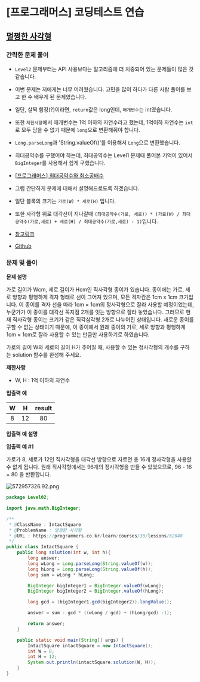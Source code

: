 # [프로그래머스] 코딩테스트 연습

## [멀쩡한 사각형](https://programmers.co.kr/learn/courses/30/lessons/62048)

### 간략한 문제 풀이

- `Level2` 문제부터는 API 사용보다는 알고리즘에 더 치중되어 있는 문제들이 많은 것 같습니다.

- 이번 문제는 저에게는 너무 어려웠습니다. 고민을 많이 하다가 다른 사람 풀이를 보고 한 수 배우게 된 문제였습니다.

- 일단, 살짝 함정(?)이라면, `return`값은 long인데, `매개변수`는 int였습니다.

- 또한 `제한사항`에서 매개변수는 1억 이하의 자연수라고 했는데, 1억이하 자연수는 `int`로 모두 담을 수 없기 때문에 `long`으로 변환해줘야 합니다.

- `Long.parseLong`과 'String.valueOf()'를 이용해서 `Long`으로 변환했습니다.

- 최대공약수를 구했어야 하는데, 최대공약수는 Level1 문제때 풀어본 기억이 있어서 `BigInteger`를 사용해서 쉽게 구했습니다.

- [\[프로그래머스\] 최대공약수와 최소공배수](https://rutgo.tistory.com/462?category=808714)

- 그럼 간단하게 문제에 대해서 설명해드로도록 하겠습니다.

- 일단 블록의 크기는 `가로(W) * 세로(H)` 입니다.

- 또한 사각형 위로 대각선이 지나갈때 `(최대공약수(가로, 세로)) * (가로(W) / 최대공약수(가로,세로) + 세로(H) / 최대공약수(가로,세로) - 1)`입니다.

- [참고링크](https://taesan94.tistory.com/55)

- [Github](https://github.com/ksy90101/ProgrammosCodingTest/blob/master/src/Level02/IntactSquare.java)

### 문제 및 풀이

**문제 설명**

가로 길이가 Wcm, 세로 길이가 Hcm인 직사각형 종이가 있습니다. 종이에는 가로, 세로 방향과 평행하게 격자 형태로 선이 그어져 있으며, 모든 격자칸은 1cm x 1cm 크기입니다. 이 종이를 격자 선을 따라 1cm × 1cm의 정사각형으로 잘라 사용할 예정이었는데, 누군가가 이 종이를 대각선 꼭지점 2개를 잇는 방향으로 잘라 놓았습니다. 그러므로 현재 직사각형 종이는 크기가 같은 직각삼각형 2개로 나누어진 상태입니다. 새로운 종이를 구할 수 없는 상태이기 때문에, 이 종이에서 원래 종이의 가로, 세로 방향과 평행하게 1cm × 1cm로 잘라 사용할 수 있는 만큼만 사용하기로 하였습니다.

가로의 길이 W와 세로의 길이 H가 주어질 때, 사용할 수 있는 정사각형의 개수를 구하는 solution 함수를 완성해 주세요.

**제한사항**
- W, H : 1억 이하의 자연수

**입출력 예**

| W | H | result |
| :---: | :---: | :---: |
| 8 | 12 | 80 |

**입출력 예 설명**

**입출력 예 #1**

가로가 8, 세로가 12인 직사각형을 대각선 방향으로 자르면 총 16개 정사각형을 사용할 수 없게 됩니다. 원래 직사각형에서는 96개의 정사각형을 만들 수 있었으므로, 96 - 16 = 80 을 반환합니다.

![572957326.92.png](https://grepp-programmers.s3.amazonaws.com/files/production/ee895b2cd9/567420db-20f4-4064-afc3-af54c4a46016.png)

````java
package Level02;

import java.math.BigInteger;

/**
 * @ClassName : IntactSquare
 * @ProblemName : 멀쩡한 사각형
 * @URL : https://programmers.co.kr/learn/courses/30/lessons/62048
 */
public class IntactSquare {
    public long solution(int w, int h){
        long answer;
        long wLong = Long.parseLong(String.valueOf(w));
        long hLong = Long.parseLong(String.valueOf(h));
        long sum = wLong * hLong;

        BigInteger bigInteger1 = BigInteger.valueOf(wLong);
        BigInteger bigInteger2 = BigInteger.valueOf(hLong);

        long gcd = (bigInteger1.gcd(bigInteger2)).longValue();

        answer = sum - gcd * ((wLong / gcd) + (hLong/gcd) -1);

        return answer;
    }

    public static void main(String[] args) {
        IntactSquare intactSquare = new IntactSquare();
        int W = 8;
        int H = 12;
        System.out.println(intactSquare.solution(W, H));
    }
}
````